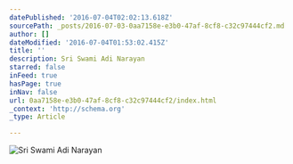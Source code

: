 ```yaml
---
datePublished: '2016-07-04T02:02:13.618Z'
sourcePath: _posts/2016-07-03-0aa7158e-e3b0-47af-8cf8-c32c97444cf2.md
author: []
dateModified: '2016-07-04T01:53:02.415Z'
title: ''
description: Sri Swami Adi Narayan
starred: false
inFeed: true
hasPage: true
inNav: false
url: 0aa7158e-e3b0-47af-8cf8-c32c97444cf2/index.html
_context: 'http://schema.org'
_type: Article

---
```

![Sri Swami Adi Narayan](https://the-grid-user-content.s3-us-west-2.amazonaws.com/c371e707-df5c-4be9-97e8-c9d297625664.jpg)